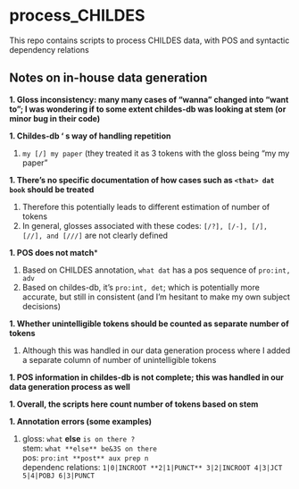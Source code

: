 # process_CHILDES
This repo contains scripts to process CHILDES data, with POS and syntactic dependency relations


## Notes on in-house data generation

**1. Gloss inconsistency: many many cases of “wanna” changed into “want to”; I was wondering if to some extent childes-db was looking at stem (or minor bug in their code)**

**1. Childes-db ‘ s way of handling repetition**
   1. ```my [/] my paper``` (they treated it as 3 tokens with the gloss being “my my paper”

**1. There’s no specific documentation of how cases such as ```<that> dat book``` should be treated**
   1. Therefore this potentially leads to different estimation of number of tokens
   1. In general, glosses associated with these codes: ```[/?], [/-], [/], [//], and [///]``` are not clearly defined

**1. POS does not match***
   1. Based on CHILDES annotation, ```what dat``` has a pos sequence of ```pro:int, adv```
   1. Based on childes-db, it’s ```pro:int, det```; which is potentially more accurate, but still in consistent (and I’m hesitant to make my own subject decisions)

**1. Whether unintelligible tokens should be counted as separate number of tokens**
   1. Although this was handled in our data generation process where I added a separate column of number of unintelligible tokens

**1. POS information in childes-db is not complete; this was handled in our data generation process as well**

**1. Overall, the scripts here count number of tokens based on stem**

**1. Annotation errors (some examples)**
   1. gloss: ```what``` **else** ```is on there ?``` <br/>
      stem: ```what **else** be&3S on there``` <br/>
      pos: ```pro:int **post** aux prep n``` <br/>
      dependenc relations: ```1|0|INCROOT **2|1|PUNCT** 3|2|INCROOT 4|3|JCT 5|4|POBJ 6|3|PUNCT```
